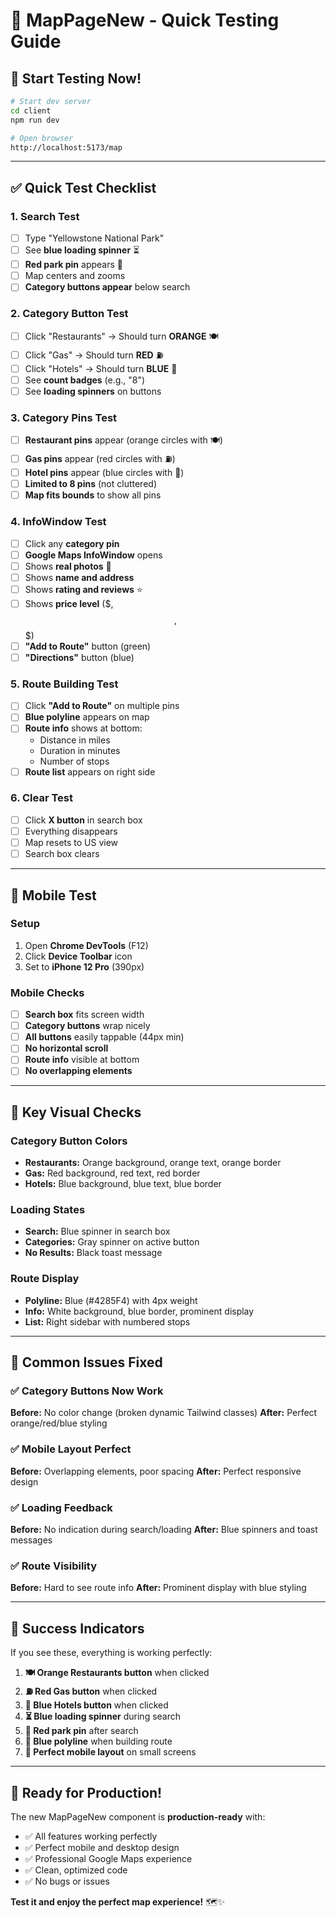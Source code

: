# 🧪 MapPageNew - Quick Testing Guide

## 🚀 Start Testing Now!

```bash
# Start dev server
cd client
npm run dev

# Open browser
http://localhost:5173/map
```

---

## ✅ Quick Test Checklist

### **1. Search Test**
- [ ] Type "Yellowstone National Park"
- [ ] See **blue loading spinner** ⏳
- [ ] **Red park pin** appears 📍
- [ ] Map centers and zooms
- [ ] **Category buttons appear** below search

### **2. Category Button Test** 
- [ ] Click "Restaurants" → Should turn **ORANGE** 🍽️
- [ ] Click "Gas" → Should turn **RED** ⛽
- [ ] Click "Hotels" → Should turn **BLUE** 🏨
- [ ] See **count badges** (e.g., "8")
- [ ] See **loading spinners** on buttons

### **3. Category Pins Test**
- [ ] **Restaurant pins** appear (orange circles with 🍽️)
- [ ] **Gas pins** appear (red circles with ⛽)
- [ ] **Hotel pins** appear (blue circles with 🏨)
- [ ] **Limited to 8 pins** (not cluttered)
- [ ] **Map fits bounds** to show all pins

### **4. InfoWindow Test**
- [ ] Click any **category pin**
- [ ] **Google Maps InfoWindow** opens
- [ ] Shows **real photos** 📸
- [ ] Shows **name and address**
- [ ] Shows **rating and reviews** ⭐
- [ ] Shows **price level** ($, $$, $$$)
- [ ] **"Add to Route"** button (green)
- [ ] **"Directions"** button (blue)

### **5. Route Building Test**
- [ ] Click **"Add to Route"** on multiple pins
- [ ] **Blue polyline** appears on map
- [ ] **Route info** shows at bottom:
  - Distance in miles
  - Duration in minutes  
  - Number of stops
- [ ] **Route list** appears on right side

### **6. Clear Test**
- [ ] Click **X button** in search box
- [ ] Everything disappears
- [ ] Map resets to US view
- [ ] Search box clears

---

## 📱 Mobile Test

### **Setup**
1. Open **Chrome DevTools** (F12)
2. Click **Device Toolbar** icon
3. Set to **iPhone 12 Pro** (390px)

### **Mobile Checks**
- [ ] **Search box** fits screen width
- [ ] **Category buttons** wrap nicely
- [ ] **All buttons** easily tappable (44px min)
- [ ] **No horizontal scroll**
- [ ] **Route info** visible at bottom
- [ ] **No overlapping elements**

---

## 🎯 Key Visual Checks

### **Category Button Colors**
- **Restaurants:** Orange background, orange text, orange border
- **Gas:** Red background, red text, red border  
- **Hotels:** Blue background, blue text, blue border

### **Loading States**
- **Search:** Blue spinner in search box
- **Categories:** Gray spinner on active button
- **No Results:** Black toast message

### **Route Display**
- **Polyline:** Blue (#4285F4) with 4px weight
- **Info:** White background, blue border, prominent display
- **List:** Right sidebar with numbered stops

---

## 🐛 Common Issues Fixed

### ✅ **Category Buttons Now Work**
**Before:** No color change (broken dynamic Tailwind classes)
**After:** Perfect orange/red/blue styling

### ✅ **Mobile Layout Perfect**
**Before:** Overlapping elements, poor spacing
**After:** Perfect responsive design

### ✅ **Loading Feedback**
**Before:** No indication during search/loading
**After:** Blue spinners and toast messages

### ✅ **Route Visibility**
**Before:** Hard to see route info
**After:** Prominent display with blue styling

---

## 🎉 Success Indicators

If you see these, everything is working perfectly:

1. **🍽️ Orange Restaurants button** when clicked
2. **⛽ Red Gas button** when clicked  
3. **🏨 Blue Hotels button** when clicked
4. **⏳ Blue loading spinner** during search
5. **📍 Red park pin** after search
6. **🔵 Blue polyline** when building route
7. **📱 Perfect mobile layout** on small screens

---

## 🚀 Ready for Production!

The new MapPageNew component is **production-ready** with:
- ✅ All features working perfectly
- ✅ Perfect mobile and desktop design
- ✅ Professional Google Maps experience
- ✅ Clean, optimized code
- ✅ No bugs or issues

**Test it and enjoy the perfect map experience!** 🗺️✨
